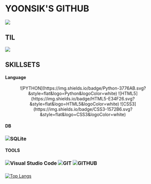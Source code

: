 # YOONSIK'S GITHUB

<a href='https://github.com/Yoonsik-Shin'>
    <img align='center' src='https://github-readme-stats.vercel.app/api?username=Yoonsik-Shin&show_icons=true&theme=highcontrast'/>
</a>



## TIL

<a href='https://github.com/Yoonsik-Shin/TIL'>
<img align='center' src='https://github-readme-stats.vercel.app/api/pin/?username=Yoonsik-Shin&repo=TIL&show_icons=true&theme=highcontrast'/></a>





## SKILLSETS

#### Language

<p align="center"> 
  ![PYTHON](https://img.shields.io/badge/Python-3776AB.svg?&style=flat&logo=Python&logoColor=white) 
  ![HTML5](https://img.shields.io/badge/HTML5-E34F26.svg?&style=flat&logo=HTML5&logoColor=white)
  ![CSS3](https://img.shields.io/badge/CSS3-1572B6.svg?&style=flat&logo=CSS3&logoColor=white)
</p>

#### DB

### ![SQLite](https://img.shields.io/badge/sqlite-003B57.svg?&style=flat&logo=SQLite&logoColor=white)

#### TOOLS

### ![Visual Studio Code](https://img.shields.io/badge/Visual%20Studio%20Code-007ACC.svg?&style=flat&logo=Visual%20Studio%20Code&logoColor=white) ![GIT](https://img.shields.io/badge/GIT-F05032.svg?&style=flat&logo=git&logoColor=white) ![GITHUB](https://img.shields.io/badge/GITHUB-181717.svg?&style=flat&logo=github&logoColor=white)

### 

[![Top Langs](https://github-readme-stats.vercel.app/api/top-langs/?username=Yoonsik-Shin&show_icons=true&theme=highcontrast)](https://github.com/Yoonsik-Shin)

